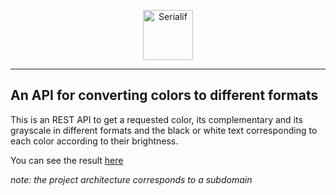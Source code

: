 <div align="center">
    <p align="center"><a href="https://serialif.com"><img width="80" height="80" src="https://serialif.com/images/serialif-white.png" alt="Serialif"></a>
<hr>
</div>

## An API for converting colors to different formats

This is an REST API to get a requested color, its complementary and its grayscale in different formats and the black or white text corresponding to each color according to their brightness.


You can see the result [here](https://color.serialif.com)

*note: the project architecture corresponds to a subdomain*